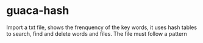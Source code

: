 # guaca-hash
Import a txt file, shows the frenquency of the key words, it uses hash tables to search, find and delete words and files. The file must follow a pattern
